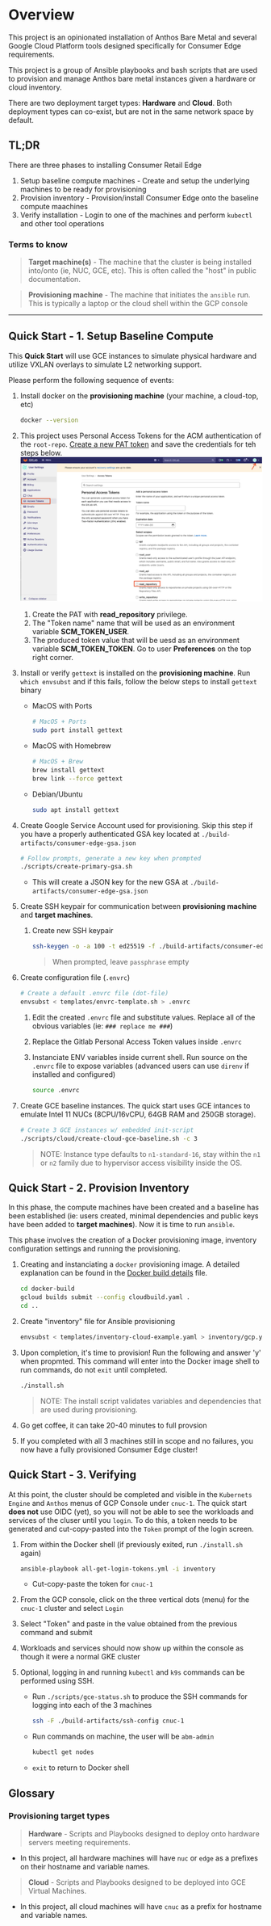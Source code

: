 # Overview

This project is an opinionated installation of Anthos Bare Metal and several Google Cloud Platform tools designed specifically for Consumer Edge requirements.

This project is a group of Ansible playbooks and bash scripts that are used to provision and manage Anthos bare metal instances given a hardware or cloud inventory.

There are two deployment target types: **Hardware** and **Cloud**. Both deployment types can co-exist, but are not in the same network space by default.

## TL;DR

There are three phases to installing Consumer Retail Edge

1. Setup baseline compute machines - Create and setup the underlying machines to be ready for provisioning
1. Provision inventory - Provision/install Consumer Edge onto the baseline compute maachines
1. Verify installation - Login to one of the machines and perform `kubectl` and other tool operations

### Terms to know

> **Target machine(s)** - The machine that the cluster is being installed into/onto (ie, NUC, GCE, etc). This is often called the "host" in public documentation.

> **Provisioning machine** - The machine that initiates the `ansible` run. This is typically a laptop or the cloud shell within the GCP console

---

## Quick Start - 1. Setup Baseline Compute

This **Quick Start** will use GCE instances to simulate physical hardware and utilize VXLAN overlays to simulate L2 networking support.

Please perform the following sequence of events:

1. Install docker on the **provisioning machine** (your machine, a cloud-top, etc)

    ```bash
    docker --version
    ```

1. This project uses Personal Access Tokens for the ACM authentication of the `root-repo`. [Create a new PAT token](https://docs.gitlab.com/ee/user/project/deploy_tokens/) and save the credentials for teh steps below. ![gitlab token](docs/Gitlab_token.png)
    1. Create the PAT with **read_repository** privilege.
    1. The "Token name" name that will be used as an environment variable **SCM_TOKEN_USER**.
    1. The produced token value that will be uesd as an environment variable **SCM_TOKEN_TOKEN**. Go to user **Preferences** on the top right corner.

1. Install or verify `gettext` is installed on the **provisioning machine**. Run `which envsubst` and if this fails, follow the below steps to install `gettext` binary

    * MacOS with Ports
        ```bash
        # MacOS + Ports
        sudo port install gettext
        ```

    * MacOS with Homebrew
        ```bash
        # MacOS + Brew
        brew install gettext
        brew link --force gettext
        ```

    * Debian/Ubuntu
        ```bash
        sudo apt install gettext
        ```

1. Create Google Service Account used for provisioning.  Skip this step if you have a properly authenticated GSA key located at `./build-artifacts/consumer-edge-gsa.json`

    ```bash
    # Follow prompts, generate a new key when prompted
    ./scripts/create-primary-gsa.sh
    ```

    * This will create a JSON key for the new GSA at `./build-artifacts/consumer-edge-gsa.json`

1. Create SSH keypair for communication between **provisioning machine** and **target machines**.

    1. Create new SSH keypair
        ```bash
        ssh-keygen -o -a 100 -t ed25519 -f ./build-artifacts/consumer-edge-machine
        ```
        > When prompted, leave `passphrase` empty

1. Create configuration file (`.envrc`)

    ```bash
    # Create a default .envrc file (dot-file)
    envsubst < templates/envrc-template.sh > .envrc
    ```

    1. Edit the created `.envrc` file and substitute values. Replace all of the obvious variables (ie: `### replace me ###`)

    1. Replace the Gitlab Personal Access Token values inside `.envrc`

    1. Instanciate ENV variables inside current shell. Run source on the `.envrc` file to expose variables (advanced users can use `direnv` if installed and configured)

        ```bash
        source .envrc
        ```

1. Create GCE baseline instances.
    The quick start uses GCE intances to emulate Intel 11 NUCs (8CPU/16vCPU, 64GB RAM and 250GB storage).

    ```bash
    # Create 3 GCE instances w/ embedded init-script
    ./scripts/cloud/create-cloud-gce-baseline.sh -c 3
    ```

    > NOTE: Instance type defaults to `n1-standard-16`, stay within the `n1` or `n2` family due to hypervisor access visibility inside the OS.


## Quick Start - 2. Provision Inventory

In this phase, the compute machines have been created and a baseline has been established (ie: users created, minimal dependencies and public keys have been added to **target machines**). Now it is time to run `ansible`.

This phase involves the creation of a Docker provisioning image, inventory configuration settings and running the provisioning.

1. Creating and instanciating a `docker` provisioning image. A detailed explanation can be found in the [Docker build details](docker-build/README.md) file.

    ```bash
    cd docker-build
    gcloud builds submit --config cloudbuild.yaml .
    cd ..
    ```

1. Create "inventory" file for Ansible provisioning

    ```bash
    envsubst < templates/inventory-cloud-example.yaml > inventory/gcp.yml
    ```

1. Upon completion, it's time to provision! Run the following and answer 'y' when propmted. This command will enter into the Docker image shell to run commands, do not `exit` until completed.
    ```bash
    ./install.sh
    ```

    > NOTE: The install script validates variables and dependencies that are used during provisioning.

1. Go get coffee, it can take 20-40 minutes to full provsion

1. If you completed with all 3 machines still in scope and no failures, you now have a fully provisioned Consumer Edge cluster!


## Quick Start - 3. Verifying

At this point, the cluster should be completed and visible in the `Kubernets Engine` and `Anthos` menus of GCP Console under `cnuc-1`. The quick start **does not** use OIDC (yet), so you will not be able to see the workloads and services of the cluser until you `login`. To do this, a token needs to be generated and cut-copy-pasted into the `Token` prompt of the login screen.

1. From within the Docker shell (if previously exited, run `./install.sh` again)

    ```bash
    ansible-playbook all-get-login-tokens.yml -i inventory
    ```

    * Cut-copy-paste the token for `cnuc-1`

1. From the GCP console, click on the three vertical dots (menu) for the `cnuc-1` cluster and select `Login`

1. Select "Token" and paste in the value obtained from the previous command and submit

1. Workloads and services should now show up within the console as though it were a normal GKE cluster

1. Optional, logging in and running `kubectl` and `k9s` commands can be performed using SSH.

    * Run `./scripts/gce-status.sh` to produce the SSH commands for logging into each of the 3 machines

        ```bash
        ssh -F ./build-artifacts/ssh-config cnuc-1
        ```
    * Run commands on machine, the user will be `abm-admin`

        ```bash
        kubectl get nodes
        ```
    * `exit` to return to Docker shell

## Glossary

### Provisioning target types

> **Hardware** - Scripts and Playbooks designed to deploy onto hardware servers meeting requirements.
* In this project, all hardware machines will have `nuc` or `edge` as a prefixes on their hostname and variable names.

> **Cloud** - Scripts and Playbooks designed to be deployed into GCE Virtual Machines.
* In this project, all cloud machines will have `cnuc` as a prefix for hostname and variable names.
